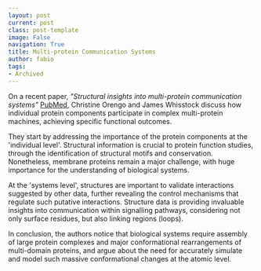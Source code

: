 ```yaml
---
layout: post
current: post
class: post-template
image: False
navigation: True
title: Multi-protein Communication Systems
author: fabio
tags:
- Archived
---
```


On a recent paper, *"Structural insights into multi-protein communication systems"*
[PubMed](http://www.ncbi.nlm.nih.gov/pubmed/22659012?dopt=Abstract), Christine Orengo 
and James Whisstock discuss how individual protein components participate in complex multi-protein 
machines, achieving specific functional outcomes.

They start by addressing the importance of the protein components at the 'individual level'. Structural 
information is crucial to protein function studies, through the identification of structural motifs and 
conservation. Nonetheless, membrane proteins remain a major challenge, with huge importance for the 
understanding of biological systems.

At the 'systems level', structures are important to validate interactions suggested by other data, further 
revealing the control mechanisms that regulate such putative interactions. Structure data is providing
invaluable insights into communication within signalling pathways, considering not only surface residues, 
but also linking regions (loops).

In conclusion, the authors notice that biological systems require assembly of large protein complexes and
major conformational rearrangements of multi-domain proteins, and argue about the need for accurately 
simulate and model such massive conformational changes at the atomic level.
